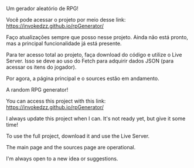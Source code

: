 Um gerador aleatório de RPG!

Você pode acessar o projeto por meio desse link: https://invokedzz.github.io/rpGenerator/

Faço atualizações sempre que posso nesse projeto. Ainda não está pronto, mas a principal funcionalidade já está presente.

Para ter acesso total ao projeto, faça download do código e utilize o Live Server. Isso se deve ao uso do Fetch para adquirir dados JSON (para acessar os itens do jogador).

Por agora, a página principal e o sources estão em andamento.

A random RPG generator!

You can access this project with this link: https://invokedzz.github.io/rpGenerator/

I always update this project when I can. It's not ready yet, but give it some time!

To use the full project, download it and use the Live Server.

The main page and the sources page are operational.

I'm always open to a new idea or suggestions.
